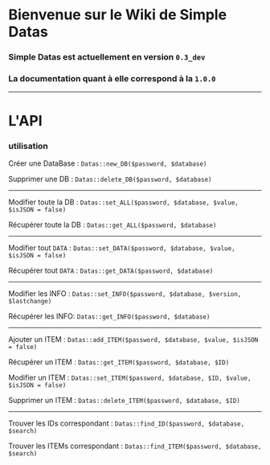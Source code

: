 # Bienvenue sur le Wiki de Simple Datas  

### Simple Datas est actuellement en version `0.3_dev`  
### La documentation quant à elle correspond à la `1.0.0`  

---

# L'API  

### utilisation  

Créer une DataBase : `Datas::new_DB($password, $database)`  

Supprimer une DB : `Datas::delete_DB($password, $database)`  

---

Modifier toute la DB : `Datas::set_ALL($password, $database, $value, $isJSON = false)`  

Récupérer toute la DB : `Datas::get_ALL($password, $database)`

---

Modifier tout `DATA` : `Datas::set_DATA($password, $database, $value, $isJSON = false)`  

Récupérer tout `DATA` : `Datas::get_DATA($password, $database)`  

---

Modifier les INFO : `Datas::set_INFO($password, $database, $version, $lastchange)`  

Récupérer les INFO: `Datas::get_INFO($password, $database)`  

---

Ajouter un ITEM : `Datas::add_ITEM($password, $database, $value, $isJSON = false)`  

Récupérer un ITEM : `Datas::get_ITEM($password, $database, $ID)`  

Modifier un ITEM : `Datas::set_ITEM($password, $database, $ID, $value, $isJSON = false)`  

Supprimer un ITEM : `Datas::delete_ITEM($password, $database, $ID)`  

---

Trouver les IDs correspondant : `Datas::find_ID($password, $database, $search)`  

Trouver les ITEMs correspondant : `Datas::find_ITEM($password, $database, $search)`  
